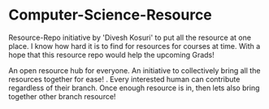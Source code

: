 # Computer-Science-Resource
Resource-Repo initiative by 'Divesh Kosuri' to put all the resource at one place. I know how hard it is to find for resources for courses at time. With a hope that this resource repo would help the upcoming Grads! 

An open resource hub for everyone. An initiative to collectively bring all the resources together for ease!
.
Every interested human can contribute regardless of their branch. Once enough resource is in, then lets also bring together other branch resource!
